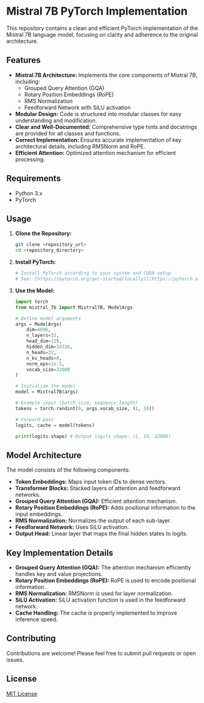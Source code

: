 # Mistral 7B PyTorch Implementation

This repository contains a clean and efficient PyTorch implementation of the Mistral 7B language model, focusing on clarity and adherence to the original architecture.

## Features

* **Mistral 7B Architecture:** Implements the core components of Mistral 7B, including:
    * Grouped Query Attention (GQA)
    * Rotary Position Embeddings (RoPE)
    * RMS Normalization
    * Feedforward Network with SiLU activation
* **Modular Design:** Code is structured into modular classes for easy understanding and modification.
* **Clear and Well-Documented:** Comprehensive type hints and docstrings are provided for all classes and functions.
* **Correct Implementation:** Ensures accurate implementation of key architectural details, including RMSNorm and RoPE.
* **Efficient Attention:** Optimized attention mechanism for efficient processing.

## Requirements

* Python 3.x
* PyTorch

## Usage

1.  **Clone the Repository:**

    ```bash
    git clone <repository_url>
    cd <repository_directory>
    ```

2.  **Install PyTorch:**

    ```bash
    # Install PyTorch according to your system and CUDA setup.
    # See: [https://pytorch.org/get-started/locally/](https://pytorch.org/get-started/locally/)
    ```

3.  **Use the Model:**

    ```python
    import torch
    from mistral_7b import Mistral7B, ModelArgs

    # Define model arguments
    args = ModelArgs(
        dim=4096,
        n_layers=32,
        head_dim=128,
        hidden_dim=14336,
        n_heads=32,
        n_kv_heads=8,
        norm_eps=1e-5,
        vocab_size=32000
    )

    # Initialize the model
    model = Mistral7B(args)

    # Example input (batch_size, sequence_length)
    tokens = torch.randint(0, args.vocab_size, (1, 10))

    # Forward pass
    logits, cache = model(tokens)

    print(logits.shape) # Output logits shape: (1, 10, 32000)
    ```

## Model Architecture

The model consists of the following components:

* **Token Embeddings:** Maps input token IDs to dense vectors.
* **Transformer Blocks:** Stacked layers of attention and feedforward networks.
* **Grouped Query Attention (GQA):** Efficient attention mechanism.
* **Rotary Position Embeddings (RoPE):** Adds positional information to the input embeddings.
* **RMS Normalization:** Normalizes the output of each sub-layer.
* **Feedforward Network:** Uses SiLU activation.
* **Output Head:** Linear layer that maps the final hidden states to logits.

## Key Implementation Details

* **Grouped Query Attention (GQA):** The attention mechanism efficiently handles key and value projections.
* **Rotary Position Embeddings (RoPE):** RoPE is used to encode positional information.
* **RMS Normalization:** RMSNorm is used for layer normalization.
* **SiLU Activation:** SiLU activation function is used in the feedforward network.
* **Cache Handling:** The cache is properly implemented to improve inference speed.

## Contributing

Contributions are welcome! Please feel free to submit pull requests or open issues.

## License

[MIT License](LICENSE)
